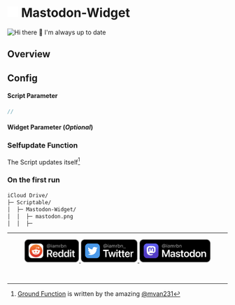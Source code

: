 # <img title="Mastodon Icon" src="/Images/mastodon.png" width="25"/> Mastodon-Widget
![](https://img.shields.io/badge/dynamic/json?color=EC1181&style=plastic&label=Version&query=version&url=https://raw.githubusercontent.com/iamrbn/Mastodon-Widget/main/Mastodon-Widget.json?token=GHSAT0AAAAAACS44I5LXSHOYD2IPJHRP3MGZT5FCXQ "Hi there 👋 I'm always up to date")

## Overview

## Config

#### Script Parameter
``` Javascript
// 
```

#### Widget Parameter (_Optional_)


### Selfupdate Function
The Script updates itself[^1]

### On the first run
<!-- It downloads a module from this github repo and saves it in the "Inline Weather" directory. -->
```
iCloud Drive/
├─ Scriptable/
│  ├─ Mastodon-Widget/
│  │  ├─ mastodon.png
│  │  ├─ 
```

---

<p align="center">
  <a href="https://reddit.com/user/iamrbn/">
    <img title="My second Reddit @iamrbn" src="https://github.com/iamrbn/slack-status/blob/08d06ec886dcef950a8acbf4983940ad7fb8bed9/Images/Badges/reddit_black_iamrbn.png" width="125"/>
  </a>
  <a href="https://twitter.com/iamrbn_/">
    <img title="Follow Me On Twitter @iamrbn_" src="https://github.com/iamrbn/slack-status/blob/ae62582b728c2e2ad8ea6a55cc7729cf71bfaeab/Images/Badges/twitter_black.png" width="130"/>
  </a>
  <a href="https://mastodon.social/@iamrbn">
    <img title="Follow Me On Mastodon @iamrbn@mastodon.socail" src="https://github.com/iamrbn/slack-status/blob/1e67e1ea969b791a36ebb71142ec8719594e1e8d/Images/Badges/mastodon_black.png" width="163"/>
  </a>
</p>

<br>

[^1]:[Ground Function](https://github.com/mvan231/Scriptable#updater-mechanism-code-example "GitHub Repo") is written by the amazing [@mvan231](https://mastodon.social/@mvan231 "Mastodon")
